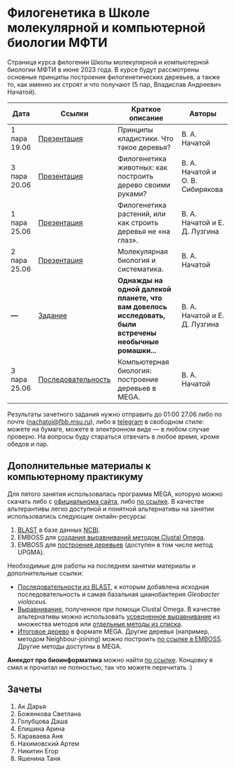 # Филогенетика в Школе молекулярной и компьютерной биологии МФТИ

Страница курса филогении Школы молекулярной и компьютерной биологии МФТИ в июне 2023 года. В курсе будут рассмотрены основные принципы построения филогенетических деревьев, а также то, как именно их строят и что получают (5 пар, Владислав Андреевич Начатой). 

| Дата | Ссылки | Краткое описание | Авторы |
| ----------- | ----------- | ----------- | ----------- |
| 1 пара 19.06 | [Презентация](https://disk.yandex.ru/i/tdpBl1_P5bdKsg) | Принципы кладистики. Что такое деревья? | В. А. Начатой |
| 3 пара 20.06 | [Презентация](https://disk.yandex.ru/i/4sDfk-43DwEHZw) | Филогенетика животных: как построить дерево своими руками? | В. А. Начатой и О. В. Сибирякова |
| 1 пара 25.06 | [Презентация](https://disk.yandex.ru/i/HsmJvHHSmFaVxA) | Филогенетика растений, или как строить деревья не «на глаз».  | В. А. Начатой и Е. Д. Лузгина |
| 2 пара 25.06 | [Презентация](https://disk.yandex.ru/i/qNQ5NTYtLAEfNw) | Молекулярная биология и систематика. | В. А. Начатой |
| __—__ | [Задание](https://disk.yandex.ru/d/LmBiZhAM5p6wlQ) | __Однажды на одной далекой планете, что вам довелось исследовать, были встречены необычные ромашки...__ | В. А. Начатой и Е. Д. Лузгина |
| 3 пара 25.06 | [Последовательность](https://disk.yandex.ru/d/vP8yb7RyywjvNw) | Компьютерная биология: построение деревьев в MEGA. | В. А. Начатой |

Результаты зачетного задания нужно отправить до 01:00 27.06 либо по почте (nachatoi@fbb.msu.ru), либо в [telegram](https://t.me/Subpolare) в свободном стиле: можете на бумаге, можете в электронном виде — в любом случае проверю. На вопросы буду стараться отвечать в любое время, кроме обедов и пар. 

## Дополнительные материалы к компьютерному практикуму

Для пятого занятия использовалась программа MEGA, которую можно скачать либо с [официальнома сайта](https://www.megasoftware.net), либо [по ссылке](https://disk.yandex.ru/d/EaJjL_iQNbxvSQ). В качестве альтерантивы легко доступной и понятной альтернативы на занятии использовались следующие онлайн-ресурсы: 
1. [BLAST](https://blast.ncbi.nlm.nih.gov/Blast.cgi?PROGRAM=blastn&PAGE_TYPE=BlastSearch&LINK_LOC=blasthome) в базе данных [NCBI](https://www.ncbi.nlm.nih.gov). 
2. EMBOSS для [создания выравниваний методом Clustal Omega](https://www.ebi.ac.uk/Tools/msa/clustalo/). 
3. EMBOSS для [построения деревьев](https://www.ebi.ac.uk/Tools/phylogeny/simple_phylogeny/) (доступен в том числе метод UPGMA). 

Необходимые для работы на последнем занятии материалы и дополнительные ссылки: 
* [Последовательности из BLAST](https://disk.yandex.ru/d/L1AkyP39_mRuXA), к которым добавлена исходная последовательность и самая базальная цианобактерия *Gleobacter violaceus*.
* [Выравнивание](https://disk.yandex.ru/d/c4fL3ZUbPB5Hpw), полученное при помощи Clustal Omega. В качестве альтернативы можно использовать [усредненное выравнивание](https://www.ebi.ac.uk/Tools/msa/emboss_cons/) из множества методов или [отдельные методы из списка](https://www.ebi.ac.uk/Tools/msa/). 
* [Итоговое дерево](https://disk.yandex.ru/d/09r_JxeJOL1ncQ) в формате MEGA. Другие деревья (например, методом Neighbour-joining) можно построить [по ссылке в EMBOSS](https://www.ebi.ac.uk/Tools/phylogeny/simple_phylogeny/). Другие методы доступны в MEGA. 

**Анекдот про биоинформатика** можно найти [по ссылке](https://elementy.ru/nauchno-populyarnaya_biblioteka/432183/Bioinformatiki_proiskhozhdenie_i_zhiznennyy_tsikl). Концовку я смял и прочитал не полностью, так что можете перечитать :)

## Зачеты

1. Ак Дарья
2. Боженкова Светлана
3. Голубцова Даша
4. Епишина Арина
5. Караваева Аня
6. Нахимовский Артем
7. Никитин Егор
8. Яшенина Таня





